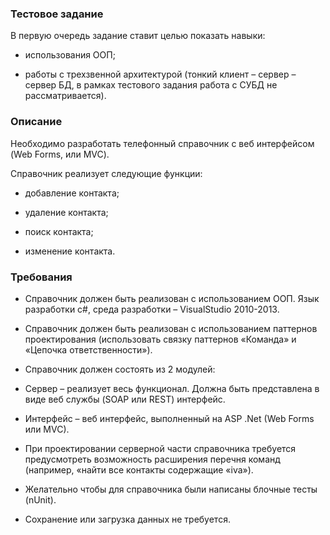### Тестовое задание

В первую очередь задание ставит целью показать навыки:

* использования ООП;

* работы с трехзвенной архитектурой (тонкий клиент – сервер – сервер БД, в рамках тестового задания работа с СУБД не рассматривается).

### Описание

Необходимо разработать телефонный справочник с веб интерфейсом (Web Forms, или MVC).

Справочник реализует следующие функции:

* добавление контакта;

* удаление контакта;

* поиск контакта;

* изменение контакта.

### Требования

* Справочник должен быть реализован с использованием ООП. Язык разработки c#, среда разработки – VisualStudio 2010-2013.

* Справочник должен быть реализован с использованием паттернов проектирования (использовать связку паттернов «Команда» и «Цепочка ответственности»).

* Справочник должен состоять из 2 модулей:

 * Сервер – реализует весь функционал. Должна быть представлена в виде веб службы (SOAP или REST) интерфейс.

 * Интерфейс – веб интерфейс, выполненный на ASP .Net (Web Forms или MVC).

* При проектировании серверной части справочника требуется предусмотреть возможность расширения перечня команд (например, «найти все контакты содержащие «iva»).

* Желательно чтобы для справочника были написаны блочные тесты (nUnit).

* Сохранение или загрузка данных не требуется.
